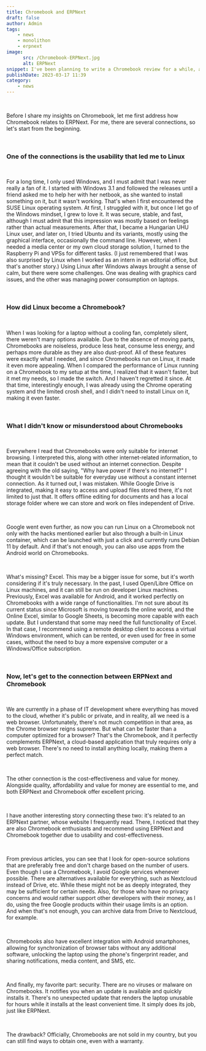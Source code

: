 ```yaml
---
title: Chromebook and ERPNext
draft: false
author: Admin
tags:
    - news
    - monolithon
    - erpnext
image:
      src: /Chromebook-ERPNext.jpg
      alt: ERPNext
snippet: I've been planning to write a Chromebook review for a while, and now is the right time because both Chromebook and ERPNext have become excellent choices for both personal and business use.
publishDate: 2023-03-17 11:39
category:
    - news
---
```


<p><br></p><p>Before I share my insights on Chromebook, let me first address how Chromebook relates to ERPNext. For me, there are several connections, so let's start from the beginning.</p><p><br></p><h3>One of the connections is the usability that led me to Linux</h3><p><br></p><p>For a long time, I only used Windows, and I must admit that I was never really a fan of it. I started with Windows 3.1 and followed the releases until a friend asked me to help her with her netbook, as she wanted to install something on it, but it wasn't working. That's when I first encountered the SUSE Linux operating system. At first, I struggled with it, but once I let go of the Windows mindset, I grew to love it. It was secure, stable, and fast, although I must admit that this impression was mostly based on feelings rather than actual measurements. After that, I became a Hungarian UHU Linux user, and later on, I tried Ubuntu and its variants, mostly using the graphical interface, occasionally the command line. However, when I needed a media center or my own cloud storage solution, I turned to the Raspberry Pi and VPSs for different tasks. (I just remembered that I was also surprised by Linux when I worked as an intern in an editorial office, but that's another story.) Using Linux after Windows always brought a sense of calm, but there were some challenges. One was dealing with graphics card issues, and the other was managing power consumption on laptops.</p><p><br></p><h3>How did Linux become a Chromebook?</h3><p><br></p><p>When I was looking for a laptop without a cooling fan, completely silent, there weren't many options available. Due to the absence of moving parts, Chromebooks are noiseless, produce less heat, consume less energy, and perhaps more durable as they are also dust-proof. All of these features were exactly what I needed, and since Chromebooks run on Linux, it made it even more appealing. When I compared the performance of Linux running on a Chromebook to my setup at the time, I realized that it wasn't faster, but it met my needs, so I made the switch. And I haven't regretted it since. At that time, interestingly enough, I was already using the Chrome operating system and the limited crosh shell, and I didn't need to install Linux on it, making it even faster.</p><p><br></p><h3>What I didn't know or misunderstood about Chromebooks</h3><p><br></p><p>Everywhere I read that Chromebooks were only suitable for internet browsing. I interpreted this, along with other internet-related information, to mean that it couldn't be used without an internet connection. Despite agreeing with the old saying, "Why have power if there's no internet?" I thought it wouldn't be suitable for everyday use without a constant internet connection. As it turned out, I was mistaken. While Google Drive is integrated, making it easy to access and upload files stored there, it's not limited to just that. It offers offline editing for documents and has a local storage folder where we can store and work on files independent of Drive.</p><p><br></p><p>Google went even further, as now you can run Linux on a Chromebook not only with the hacks mentioned earlier but also through a built-in Linux container, which can be launched with just a click and currently runs Debian 11 by default. And if that's not enough, you can also use apps from the Android world on Chromebooks.</p><p><br></p><p>What's missing? Excel. This may be a bigger issue for some, but it's worth considering if it's truly necessary. In the past, I used Open/Libre Office on Linux machines, and it can still be run on developer Linux machines. Previously, Excel was available for Android, and it worked perfectly on Chromebooks with a wide range of functionalities. I'm not sure about its current status since Microsoft is moving towards the online world, and the Online Excel, similar to Google Sheets, is becoming more capable with each update. But I understand that some may need the full functionality of Excel. In that case, I recommend using a remote desktop client to access a virtual Windows environment, which can be rented, or even used for free in some cases, without the need to buy a more expensive computer or a Windows/Office subscription.</p><p><br></p><h3>Now, let's get to the connection between ERPNext and Chromebook</h3><p><br></p><p>We are currently in a phase of IT development where everything has moved to the cloud, whether it's public or private, and in reality, all we need is a web browser. Unfortunately, there's not much competition in that area, as the Chrome browser reigns supreme. But what can be faster than a computer optimized for a browser? That's the Chromebook, and it perfectly complements ERPNext, a cloud-based application that truly requires only a web browser. There's no need to install anything locally, making them a perfect match.</p><p><br></p><p>The other connection is the cost-effectiveness and value for money. Alongside quality, affordability and value for money are essential to me, and both ERPNext and Chromebook offer excellent pricing.</p><p><br></p><p>I have another interesting story connecting these two: it's related to an ERPNext partner, whose website I frequently read. There, I noticed that they are also Chromebook enthusiasts and recommend using ERPNext and Chromebook together due to usability and cost-effectiveness.</p><p><br></p><p>From previous articles, you can see that I look for open-source solutions that are preferably free and don't charge based on the number of users. Even though I use a Chromebook, I avoid Google services whenever possible. There are alternatives available for everything, such as Nextcloud instead of Drive, etc. While these might not be as deeply integrated, they may be sufficient for certain needs. Also, for those who have no privacy concerns and would rather support other developers with their money, as I do, using the free Google products within their usage limits is an option. And when that's not enough, you can archive data from Drive to Nextcloud, for example.</p><p><br></p><p>Chromebooks also have excellent integration with Android smartphones, allowing for synchronization of browser tabs without any additional software, unlocking the laptop using the phone's fingerprint reader, and sharing notifications, media content, and SMS, etc.</p><p><br></p><p>And finally, my favorite part: security. There are no viruses or malware on Chromebooks. It notifies you when an update is available and quickly installs it. There's no unexpected update that renders the laptop unusable for hours while it installs at the least convenient time. It simply does its job, just like ERPNext.</p><p><br></p><p>The drawback? Officially, Chromebooks are not sold in my country, but you can still find ways to obtain one, even with a warranty.</p>
